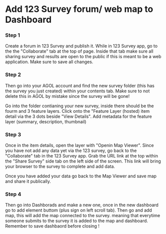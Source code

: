 # Add 123 Survey forum/ web map to Dashboard 

### Step 1
Create a forum in 123 Survey and publish it. While in 123 Survey app, go to the the "Collaborate" tab at the top of page. Inside that tab make sure all sharing survey and results are open to 
the public if this is meant to be a web application.  Make sure to save all changes. 

### Step 2
Then go into your AGOL account and find the new survey folder (this has the survey you just created) within your contents tab. Make sure to not delete this in AGOL by mistake since the survey 
will be gone!

Go into the folder contianing your new survey, inside there should be the fourm and 3 feature layers. Click onto the "Feature Layer (hosted) item detail via the 3 dots beside "View Details".
Add metadata for the feature layer (summary, description, thumbnail)

### Step 3
Once in the item details, open the layer with "Openin Map Viewer". Since you have not add any data yet via the 123 survey, go back to the "Collaborate" tab in the 123 Survey app. Grab the URL link 
at the top within the "Share Survey" side tab on the left side of the screen. This link will bring your browser to the survey to complete and add data. 

Once you have added your data go back to the Map Viewer and save map and share it publically.

### Step 4 
Then go into Dashborads and make a new one, once in the new dashboard go to add element buttom (plus sign on left scroll tab). Then go and add map, this will add the map connected to the survey. 
meaning that everytime someone submits to the survey it is added to the map and dashboard. Remember to save dashbaord before closing !


